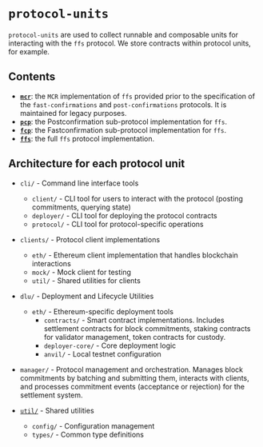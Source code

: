 # `protocol-units`

`protocol-units` are used to collect runnable and composable units for interacting with the `ffs` protocol. We store contracts within protocol units, for example.

## Contents

- **[`mcr`](./mcr/README.md)**: the `MCR` implementation of `ffs` provided prior to the specification of the `fast-confirmations` and `post-confirmations` protocols. It is maintained for legacy purposes.
- **[`pcp`](./pcp/README.md)**: the Postconfirmation sub-protocol implementation for `ffs`.
- **[`fcp`](./fcp/README.md)**: the Fastconfirmation sub-protocol implementation for `ffs`.
- **[`ffs`](./ffs/README.md)**: the full `ffs` protocol implementation.

## Architecture for each protocol unit

- `cli/` - Command line interface tools
  - `client/` - CLI tool for users to interact with the protocol (posting commitments, querying state)
  - `deployer/` - CLI tool for deploying the protocol contracts
  - `protocol/` - CLI tool for protocol-specific operations

- `clients/` - Protocol client implementations
  - `eth/` - Ethereum client implementation that handles blockchain interactions
  - `mock/` - Mock client for testing
  - `util/` - Shared utilities for clients

- `dlu/` - Deployment and Lifecycle Utilities
  - `eth/` - Ethereum-specific deployment tools
    - `contracts/` - Smart contract implementations. Includes settlement contracts for block commitments, staking contracts for validator management, token contracts for custody.
    - `deployer-core/` - Core deployment logic
    - `anvil/` - Local testnet configuration

- `manager/` - Protocol management and orchestration. Manages block commitments by batching and submitting them, interacts with clients, and processes commitment events (acceptance or rejection) for the settlement system.

- [`util/`](util/) - Shared utilities
  - `config/` - Configuration management
  - `types/` - Common type definitions
